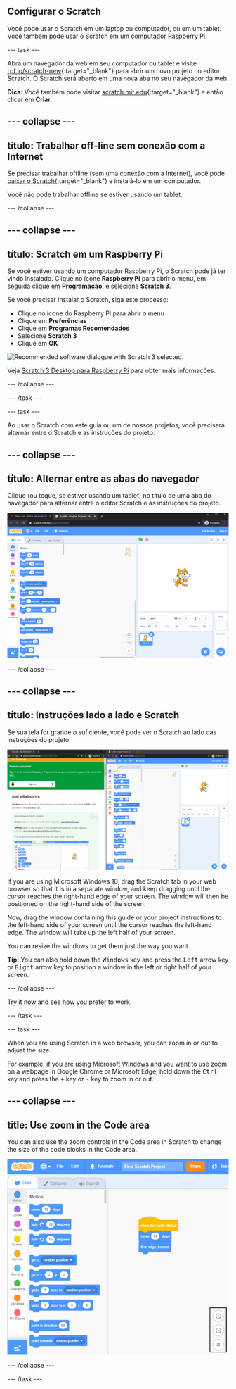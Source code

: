 ## Configurar o Scratch
Você pode usar o Scratch em um laptop ou computador, ou em um tablet. Você também pode usar o Scratch em um computador Raspberry Pi.

--- task ---

Abra um navegador da web em seu computador ou tablet e visite [rpf.io/scratch-new](https://rpf.io/scratch-new){:target="_blank"} para abrir um novo projeto no editor Scratch. O Scratch será aberto em uma nova aba no seu navegador da web.

**Dica:** Você também pode visitar [scratch.mit.edu](https://scratch.mit.edu/){:target="_blank"} e então clicar em **Criar**.

--- collapse ---
---
título: Trabalhar off-line sem conexão com a Internet
---

Se precisar trabalhar offline (sem uma conexão com a Internet), você pode [baixar o Scratch](https://scratch.mit.edu/download){:target="_blank"} e instalá-lo em um computador.

Você não pode trabalhar offline se estiver usando um tablet.

--- /collapse ---

--- collapse ---
---
título: Scratch em um Raspberry Pi
---

Se você estiver usando um computador Raspberry Pi, o Scratch pode já ter vindo instalado. Clique no ícone **Raspberry Pi** para abrir o menu, em seguida clique em **Programação**, e selecione **Scratch 3**.

Se você precisar instalar o Scratch, siga este processo:
+ Clique no ícone do Raspberry Pi para abrir o menu
+ Clique em **Preferências**
+ Clique em **Programas Recomendados**
+ Selecione **Scratch 3**
+ Clique em **OK**

![Recommended software dialogue with Scratch 3 selected.](images/recommended-software-scratch-3.png)

Veja [Scratch 3 Desktop para Raspberry Pi](https://www.raspberrypi.org/blog/scratch-3-desktop-for-raspbian-on-raspberry-pi/) para obter mais informações.

--- /collapse ---

--- /task ---

--- task ---

Ao usar o Scratch com este guia ou um de nossos projetos, você precisará alternar entre o Scratch e as instruções do projeto.

--- collapse ---
---
título: Alternar entre as abas do navegador
---

Clique (ou toque, se estiver usando um tablet) no título de uma aba do navegador para alternar entre o editor Scratch e as instruções do projeto.

![A browser with two tabs.](images/two-tabs.png)

--- /collapse ---

--- collapse ---
---
título: Instruções lado a lado e Scratch
---

Se sua tela for grande o suficiente, você pode ver o Scratch ao lado das instruções do projeto.

![Side-by-side instructions and Scratch.](images/side-by-side.png)

If you are using Microsoft Windows 10, drag the Scratch tab in your web browser so that it is in a separate window, and keep dragging until the cursor reaches the right-hand edge of your screen. The window will then be positioned on the right-hand side of the screen.

Now, drag the window containing this guide or your project instructions to the left-hand side of your screen until the cursor reaches the left-hand edge. The window will take up the left half of your screen.

You can resize the windows to get them just the way you want.

**Tip:** You can also hold down the <kbd>Windows</kbd> key and press the <kbd>Left</kbd> arrow key or <kbd>Right</kbd> arrow key to position a window in the left or right half of your screen.

--- /collapse ---

Try it now and see how you prefer to work.

--- /task ---

--- task ---

When you are using Scratch in a web browser, you can zoom in or out to adjust the size.

For example, if you are using Microsoft Windows and you want to use zoom on a webpage in Google Chrome or Microsoft Edge, hold down the <kbd>Ctrl</kbd> key and press the <kbd>+</kbd> key or <kbd>-</kbd> key to zoom in or out.

--- collapse ---
---
title: Use zoom in the Code area
---

You can also use the zoom controls in the Code area in Scratch to change the size of the code blocks in the Code area.

![The zoom controls in the Code area.](images/zoom-code-area.png)

--- /collapse ---

--- /task ---

